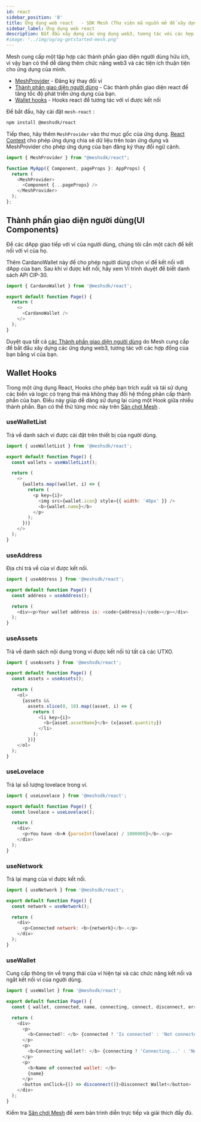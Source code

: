 ```yaml
---
id: react
sidebar_position: '8'
title: Ứng dụng web react   - SDK Mesh (Thư viện mã nguồn mở để xây dựng ứng dụng Web3 trên chuỗi khối Cardano)
sidebar_label: Ứng dụng web react
description: Bắt đầu xây dựng các ứng dụng web3, tương tác với các hợp đồng của bạn bằng ví của bạn.
#image: "../img/og/og-getstarted-mesh.png"
---
```


Mesh cung cấp một tập hợp các thành phần giao diện người dùng hữu ích, vì vậy bạn có thể dễ dàng thêm chức năng web3 và các tiện ích thuận tiện cho ứng dụng của mình.

- [MeshProvider](#meshprovider) - Đăng ký thay đổi ví
- [Thành phần giao diện người dùng](#ui-components) - Các thành phần giao diện react để tăng tốc độ phát triển ứng dụng của bạn.
- [Wallet hooks](#wallet-hooks) - Hooks react để tương tác với ví được kết nối

Để bắt đầu, hãy cài đặt `mesh-react` :

```bash
npm install @meshsdk/react
```

Tiếp theo, hãy thêm `MeshProvider` vào thư mục gốc của ứng dụng. [React Context](https://reactjs.org/docs/context.html) cho phép ứng dụng chia sẻ dữ liệu trên toàn ứng dụng và MeshProvider cho phép ứng dụng của bạn đăng ký thay đổi ngữ cảnh.

```javascript
import { MeshProvider } from "@meshsdk/react";

function MyApp({ Component, pageProps }: AppProps) {
  return (
    <MeshProvider>
      <Component {...pageProps} />
    </MeshProvider>
  );
};
```

## Thành phần giao diện người dùng(UI Components)

Để các dApp giao tiếp với ví của người dùng, chúng tôi cần một cách để kết nối với ví của họ.

Thêm CardanoWallet này để cho phép người dùng chọn ví để kết nối với dApp của bạn. Sau khi ví được kết nối, hãy xem Ví trình duyệt để biết danh sách API CIP-30.

```javascript
import { CardanoWallet } from '@meshsdk/react';

export default function Page() {
  return (
    <>
      <CardanoWallet />
    </>
  );
}
```

Duyệt qua tất cả [các Thành phần giao diện người dùng](https://meshjs.dev/react/ui-components) do Mesh cung cấp để bắt đầu xây dựng các ứng dụng web3, tương tác với các hợp đồng của bạn bằng ví của bạn.

## Wallet Hooks

Trong một ứng dụng React, Hooks cho phép bạn trích xuất và tái sử dụng các biến và logic có trạng thái mà không thay đổi hệ thống phân cấp thành phần của bạn. Điều này giúp dễ dàng sử dụng lại cùng một Hook giữa nhiều thành phần. Bạn có thể thử từng móc này trên [Sân chơi Mesh](https://meshjs.dev/react/wallet-hooks) .

### useWalletList

Trả về danh sách ví được cài đặt trên thiết bị của người dùng.

```javascript
import { useWalletList } from '@meshsdk/react';

export default function Page() {
  const wallets = useWalletList();

  return (
    <>
      {wallets.map((wallet, i) => {
        return (
          <p key={i}>
            <img src={wallet.icon} style={{ width: '48px' }} />
            <b>{wallet.name}</b>
          </p>
        );
      })}
    </>
  );
}
```

### useAddress

Địa chỉ trả về của ví được kết nối.

```javascript
import { useAddress } from '@meshsdk/react';

export default function Page() {
  const address = useAddress();

  return (
    <div><p>Your wallet address is: <code>{address}</code></p></div>
  );
}
```

### useAssets

Trả về danh sách nội dung trong ví được kết nối từ tất cả các UTXO.

```javascript
import { useAssets } from '@meshsdk/react';

export default function Page() {
  const assets = useAssets();

  return (
    <ol>
      {assets &&
        assets.slice(0, 10).map((asset, i) => {
          return (
            <li key={i}>
              <b>{asset.assetName}</b> (x{asset.quantity})
            </li>
          );
        })}
    </ol>
  );
}
```

### useLovelace

Trả lại số lượng lovelace trong ví.

```javascript
import { useLovelace } from '@meshsdk/react';

export default function Page() {
  const lovelace = useLovelace();

  return (
    <div>
      <p>You have <b>₳ {parseInt(lovelace) / 1000000}</b>.</p>
    </div>
  );
}
```

### useNetwork

Trả lại mạng của ví được kết nối.

```javascript
import { useNetwork } from '@meshsdk/react';

export default function Page() {
  const network = useNetwork();

  return (
    <div>
      <p>Connected network: <b>{network}</b>.</p>
    </div>
  );
}
```

### useWallet

Cung cấp thông tin về trạng thái của ví hiện tại và các chức năng kết nối và ngắt kết nối ví của người dùng.

```javascript
import { useWallet } from '@meshsdk/react';

export default function Page() {
  const { wallet, connected, name, connecting, connect, disconnect, error } = useWallet();

  return (
    <div>
      <p>
        <b>Connected?: </b> {connected ? 'Is connected' : 'Not connected'}
      </p>
      <p>
        <b>Connecting wallet?: </b> {connecting ? 'Connecting...' : 'No'}
      </p>
      <p>
        <b>Name of connected wallet: </b>
        {name}
      </p>
      <button onClick={() => disconnect()}>Disconnect Wallet</button>
    </div>
  );
}
```

Kiểm tra [Sân chơi Mesh](https://meshjs.dev/react/wallet-hooks) để xem bản trình diễn trực tiếp và giải thích đầy đủ.
